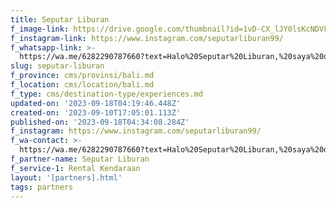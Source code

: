 ```yaml
---
title: Seputar Liburan
f_image-link: https://drive.google.com/thumbnail?id=1vD-CX_lJY0lsKcNDVkV7qsZ0PYHxoyhW
f_instagram-link: https://www.instagram.com/seputarliburan99/
f_whatsapp-link: >-
  https://wa.me/6282290787660?text=Halo%20Seputar%20Liburan,%20saya%20dapat%20info%20dari%20@loocale.id%20dan%20punya%20pertanyaan
slug: seputar-liburan
f_province: cms/provinsi/bali.md
f_location: cms/location/bali.md
f_type: cms/destination-type/experiences.md
updated-on: '2023-09-18T04:19:46.448Z'
created-on: '2023-09-10T17:05:01.113Z'
published-on: '2023-09-18T04:34:08.284Z'
f_instagram: https://www.instagram.com/seputarliburan99/
f_wa-contact: >-
  https://wa.me/6282290787660?text=Halo%20Seputar%20Liburan,%20saya%20dapat%20info%20dari%20@loocale.id%20dan%20punya%20pertanyaan
f_partner-name: Seputar Liburan
f_service-1: Rental Kendaraan
layout: '[partners].html'
tags: partners
---
```



